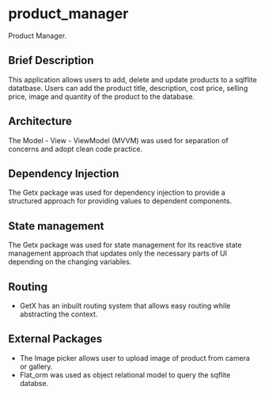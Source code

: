 # product_manager

Product Manager.

## Brief Description

This application allows users to add, delete and update products to a sqlflite datatbase. Users can add the product title, description, cost price, selling price, image and quantity of the product to the database.

## Architecture

The Model - View - ViewModel (MVVM) was used for separation of concerns and adopt clean code practice.

## Dependency Injection

The Getx package was used for dependency injection to provide a structured approach for providing values to dependent components.

## State management

The Getx package was used for state management for its reactive state management approach that updates only the necessary parts of UI depending on the changing variables.

## Routing

- GetX has an inbuilt routing system that allows easy routing while abstracting the context.

## External Packages
- The Image picker allows user to upload image of product from camera or gallery.
- Flat_orm was used as object relational model to query the sqflite databse.





